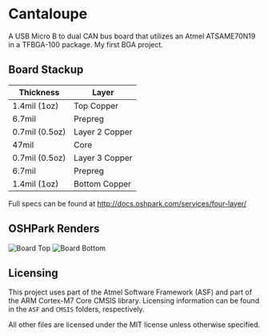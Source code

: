 # Cantaloupe

A USB Micro B to dual CAN bus board that utilizes an Atmel ATSAME70N19 in a TFBGA-100 package. My first BGA project.

## Board Stackup

Thickness | Layer
--------- | -----
1.4mil (1oz) | Top Copper
6.7mil | Prepreg
0.7mil (0.5oz) | Layer 2 Copper
47mil | Core
0.7mil (0.5oz) | Layer 3 Copper
6.7mil | Prepreg
1.4mil (1oz) | Bottom Copper

Full specs can be found at http://docs.oshpark.com/services/four-layer/

## OSHPark Renders

![Board Top](https://cloud.githubusercontent.com/assets/4998806/26280302/36b75b54-3d9b-11e7-91a0-2d803002b715.png)
![Board Bottom](https://cloud.githubusercontent.com/assets/4998806/26280303/36b7c4f4-3d9b-11e7-85e9-f542c11cf251.png)

## Licensing

This project uses part of the Atmel Software Framework (ASF) and part of the ARM Cortex-M7 Core CMSIS library. Licensing information can be found in the `ASF` and `CMSIS` folders, respectively.

All other files are licensed under the MIT license unless otherwise specified.

